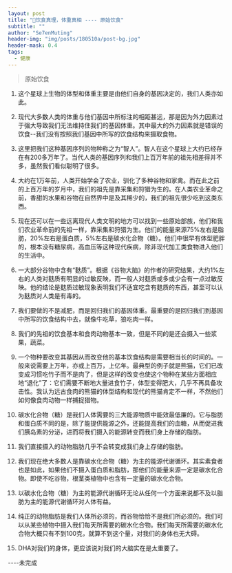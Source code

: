 ```yaml
---
layout: post
title: "🥩饮食真理，体重真相 ---- 原始饮食"
subtitle: ""
author: "Se7enMuting"
header-img: "img/posts/180510a/post-bg.jpg"
header-mask: 0.4
tags:
  - 健康
---
```

> 原始饮食

1.  这个星球上生物的体型和体重主要是由他们自身的基因决定的，我们人类亦如此。

2.  现代大多数人类的体重与他们基因中所标注的相距甚远，那是因为外力因素过于强大导致我们无法维持住我们的基因体重。其中最大的外力因素就是错误的饮食--我们没有按照我们基因中所写的饮食结构来摄取食物。

3.  这里把我们这种基因序列的物种称之为“智人”。智人在这个星球上大约已经存在有200多万年了。当代人类的基因序列和我们上百万年前的祖先相差得并不多，虽然我们看似聪明了很多。

4.  大约在1万年前，人类开始学会了农业，驯化了多种谷物和家禽。而在此之前的上百万年的岁月中，我们的祖先是靠采集和狩猎为生的。在人类农业革命之前，香甜的水果和谷物在自然界中是及其稀少的，我们的祖先很少吃到这类东西。

5.  现在还可以在一些远离现代人类文明的地方可以找到一些原始部族，他们和我们农业革命前的先祖一样，靠采集和狩猎为生。他们的能量来源75%左右是脂肪，20%左右是蛋白质，5%左右是碳水化合物（糖）。他们中很早有体型肥胖的，根本没有糖尿病，高血压等这种现代疾病，除非现代加工类食物进入他们的生活中。

6.  一大部分谷物中含有“麸质”。根据《谷物大脑》的作者的研究结果，大约1%左右的人类对麸质有明显的过敏反映，而一般人对麸质或多或少会有一点过敏反映。他的结论是麸质过敏现象表明我们不适宜吃含有麸质的东西，甚至可以认为麸质对人类是有毒的。

7.  我们要做的不是减肥，而是回归我们的基因体重。最重要的是回归我们到基因中所写的饮食结构中去，就像牛吃草，狼吃肉一样。

8.  我们的先祖的饮食基本和食肉动物基本一致，但是不同的是还会摄入一些浆果，蔬菜。

9.  一个物种要改变其基因从而改变他的基本饮食结构是需要相当长的时间的。一般来说需要上万年，亦或上百万，上亿年。最典型的例子就是熊猫，它们已改变成习惯吃竹子而不是肉了，但是这样的改变也使这个物种在某些方面相应地“退化”了：它们需要不断地大量进食竹子，体型变得肥大，几乎不再具备攻击性。我认为远古食肉的熊猫的体型结构和现代的熊猫肯定不一样，不然他们如何像食肉动物一样捕捉猎物。

10.  碳水化合物（糖）是我们人体需要的三大能源物质中能效最低廉的。它与脂肪和蛋白质不同的是，除了能提供能源之外，还能提高我们的血糖，从而促进我们胰岛素的分泌，进而将我们摄入的能源转变而我们身上存储的脂肪。

11.  我们直接摄入的动物脂肪几乎不会转变成我们身上存储的脂肪。

12.  我们现在绝大多数人是靠碳水化合物（糖）为主的能源代谢循环。其实素食者也是如此，如果他们不摄入蛋白质和脂肪，那他们的能量来源一定是碳水化合物。即使不吃谷物，根茎类植物中也含有一定量的碳水化合物。

13.  以碳水化合物（糖）为主的能源代谢循环无论从任何一个方面来说都不及以脂肪为主的能源代谢循环对人体有益。

14.  纯正的动物脂肪是我们人体所必须的，而谷物恰恰不是我们所必须的。我们可以从某些植物中摄入我们每天所需要的碳水化合物。我们每天所需要的碳水化合物大概只有不到100克，就算不到这个量，对我们的身体也无大碍。

15.  DHA对我们的身体，更应该说对我们的大脑实在是太重要了。

----未完成
